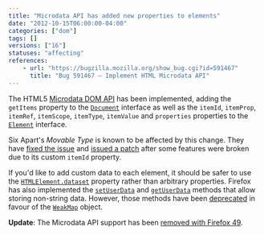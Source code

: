 ```yaml
---
title: "Microdata API has added new properties to elements"
date: "2012-10-15T06:00:00-04:00"
categories: ["dom"]
tags: []
versions: ["16"]
statuses: "affecting"
references:
    - url: "https://bugzilla.mozilla.org/show_bug.cgi?id=591467"
      title: "Bug 591467 – Implement HTML Microdata API"
---
```

The HTML5 [Microdata DOM API](https://www.w3.org/TR/microdata/#microdata-dom-api) has been implemented, adding the `getItems` property to the [`Document`](https://developer.mozilla.org/docs/Web/API/Document) interface as well as the `itemId`, `itemProp`, `itemRef`, `itemScope`, `itemType`, `itemValue` and `properties` properties to the [`Element`](https://developer.mozilla.org/docs/Web/API/Element) interface.

Six Apart's *Movable Type* is known to be affected by this change. They have [fixed the issue](https://github.com/movabletype/movabletype/commit/83d2f3d21d9c9a951d7e872d70bac5d355bd3d4d) and [issued a patch](https://movabletype.org/news/2012/10/patch_file_for_firefox_16.html) after some features were broken due to its custom `itemId` property.

If you'd like to add custom data to each element, it should be safer to use the [`HTMLElement.dataset`](https://developer.mozilla.org/docs/Web/API/HTMLElement/dataset) property rather than arbitrary properties. Firefox has also implemented the [`setUserData`](https://developer.mozilla.org/docs/Web/API/Node/setUserData) and [`getUserData`](https://developer.mozilla.org/docs/Web/API/Node/getUserData) methods that allow storing non-string data. However, those methods have been [deprecated](https://bugzilla.mozilla.org/show_bug.cgi?id=749981) in favour of the [`WeakMap`](https://developer.mozilla.org/docs/Web/JavaScript/Reference/Global_Objects/WeakMap) object.

**Update**: The Microdata API support has been [removed with Firefox 49](https://www.fxsitecompat.com/en-CA/docs/2016/microdata-api-has-been-removed/).
